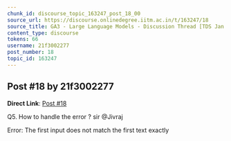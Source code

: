 ```yaml
---
chunk_id: discourse_topic_163247_post_18_00
source_url: https://discourse.onlinedegree.iitm.ac.in/t/163247/18
source_title: GA3 - Large Language Models - Discussion Thread [TDS Jan 2025]
content_type: discourse
tokens: 66
username: 21f3002277
post_number: 18
topic_id: 163247
---
```


## Post #18 by 21f3002277

**Direct Link**: [Post #18](https://discourse.onlinedegree.iitm.ac.in/t/163247/18)

Q5. How to handle the error ? sir @Jivraj

Error: The first input does not match the first text exactly
